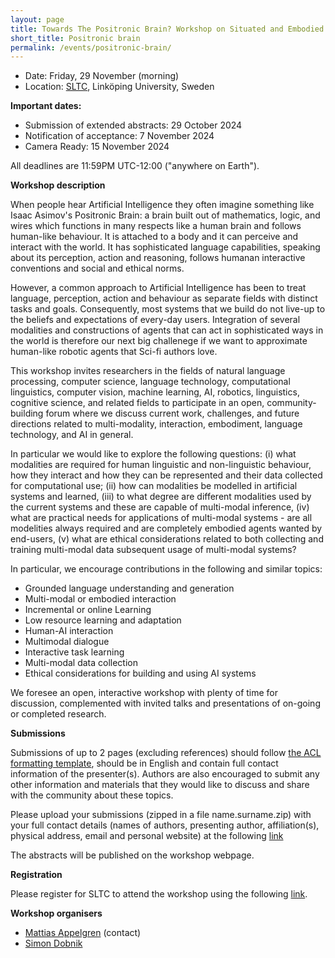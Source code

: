 ```yaml
---
layout: page
title: Towards The Positronic Brain? Workshop on Situated and Embodied Language Processing and Multimodal Interaction
short_title: Positronic brain
permalink: /events/positronic-brain/
---
```


* Date: Friday, 29 November (morning)
* Location: [SLTC](https://sltc2024.github.io), Linköping University, Sweden
<!-- * Address: TBD
* Room: TBD 
* Zoom: TBD -->

<!-- Website: https://gu-clasp.github.io/language-and-perception/events/positronic-brain -->

**Important dates:**

* Submission of extended abstracts: 29 October 2024
* Notification of acceptance: 7 November 2024
* Camera Ready: 15 November 2024

All deadlines are 11:59PM UTC-12:00 ("anywhere on Earth").

**Workshop description**

When people hear Artificial Intelligence they often imagine something like Isaac Asimov's Positronic Brain: a brain built out of mathematics, logic, and wires which functions in many respects like a human brain and follows human-like behaviour. It is attached to a body and it can perceive and interact with the world. It has sophisticated language capabilities, speaking about its perception, action and reasoning, follows humanan interactive conventions and social and ethical norms. 

However, a common approach to Artificial Intelligence has been to treat language, perception, action and behaviour as separate fields with distinct tasks and goals. Consequently, most systems that we build do not live-up to the beliefs and expectations of every-day users. Integration of several modalities and constructions of agents that can act in sophisticated ways in the world is therefore our next big challenege if we want to approximate human-like robotic agents that Sci-fi authors love. 

This workshop invites researchers in the fields of natural language processing, computer science, language technology, computational linguistics,  computer vision, machine learning, AI, robotics, linguistics, cognitive science, and related fields to participate in an open, community-building forum where we discuss current work, challenges, and future directions related to multi-modality, interaction, embodiment, language technology, and AI in general.

In particular we would like to explore the following questions: (i) what modalities are required for human linguistic and non-linguistic behaviour, how they interact and how they can be represented and their data collected for computational use; (ii) how can modalities be modelled in artificial systems and learned, (iii) to what degree are different modalities used by the current systems and these are capable of multi-modal inference, (iv) what are practical needs for applications of multi-modal systems - are all modelities always required and are completely embodied agents wanted by end-users, (v) what are ethical considerations related to both collecting and training multi-modal data subsequent usage of multi-modal systems? 

In particular, we encourage contributions in the following and similar topics:
* Grounded language understanding and generation
* Multi-modal or embodied interaction
* Incremental or online Learning
* Low resource learning and adaptation
* Human-AI interaction
* Multimodal dialogue
* Interactive task learning
* Multi-modal data collection
* Ethical considerations for building and using AI systems
  
We foresee an open, interactive workshop with plenty of time for discussion, complemented with invited talks and presentations of on-going or completed research.

<!-- **Invited speakers** -->


**Submissions**

Submissions of up to 2 pages (excluding references) should follow [the ACL formatting template][2], should be in English and contain full contact information of the presenter(s). Authors are also encouraged to submit any other information and materials that they would like to discuss and share with the community about these topics.

Please upload your submissions (zipped in a file name.surname.zip) with your full contact details (names of authors, presenting author, affiliation(s), physical address, email and personal website) at the following [link][3]

The abstracts will be published on the workshop webpage.

**Registration**

Please register for SLTC to attend the workshop using the following [link](https://www.trippus.net/sltc2024_delegate).

**Workshop organisers**

* [Mattias Appelgren][4] (contact)
* [Simon Dobnik][5]

[1]: https://www.gu.se/en/research/language-and-perception-research-group-lp
[2]: https://2023.aclweb.org/calls/style_and_formatting/
[3]: https://sigmoid.flov.gu.se/index.php/s/cHEPCyncm99d2S6
[4]: https://www.gu.se/om-universitetet/hitta-person/mattiasappelgren
[5]: https://www.gu.se/om-universitetet/hitta-person/simondobnik
